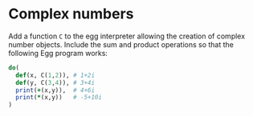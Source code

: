 # Complex numbers

Add a function `C` to the egg interpreter allowing the creation of complex number objects. Include the sum and product operations so that the following Egg program works:

```ruby
do(
  def(x, C(1,2)), # 1+2i
  def(y, C(3,4)), # 3+4i
  print(+(x,y)),  # 4+6i
  print(*(x,y))   # -5+10i
)
```